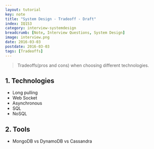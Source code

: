 ```yaml
---
layout: tutorial
key: note
title: "System Design - Tradeoff - Draft"
index: IQ153
category: interview-systemdesign
breadcrumb: [Note, Interview Questions, System Design]
image: interview.png
date: 2016-03-03
postdate: 2016-03-03
tags: [Tradeoffs]
---
```


> Tradeoffs(pros and cons) when choosing different technologies.

## 1. Technologies
* Long pulling
* Web Socket
* Asynchronous
* SQL
* NoSQL

## 2. Tools
* MongoDB vs DynamoDB vs Cassandra
